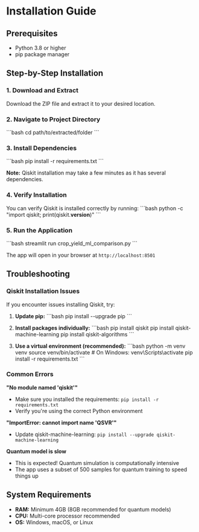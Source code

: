 # Installation Guide

## Prerequisites
- Python 3.8 or higher
- pip package manager

## Step-by-Step Installation

### 1. Download and Extract
Download the ZIP file and extract it to your desired location.

### 2. Navigate to Project Directory
\`\`\`bash
cd path/to/extracted/folder
\`\`\`

### 3. Install Dependencies
\`\`\`bash
pip install -r requirements.txt
\`\`\`

**Note:** Qiskit installation may take a few minutes as it has several dependencies.

### 4. Verify Installation
You can verify Qiskit is installed correctly by running:
\`\`\`bash
python -c "import qiskit; print(qiskit.__version__)"
\`\`\`

### 5. Run the Application
\`\`\`bash
streamlit run crop_yield_ml_comparison.py
\`\`\`

The app will open in your browser at `http://localhost:8501`

## Troubleshooting

### Qiskit Installation Issues

If you encounter issues installing Qiskit, try:

1. **Update pip:**
   \`\`\`bash
   pip install --upgrade pip
   \`\`\`

2. **Install packages individually:**
   \`\`\`bash
   pip install qiskit
   pip install qiskit-machine-learning
   pip install qiskit-algorithms
   \`\`\`

3. **Use a virtual environment (recommended):**
   \`\`\`bash
   python -m venv venv
   source venv/bin/activate  # On Windows: venv\Scripts\activate
   pip install -r requirements.txt
   \`\`\`

### Common Errors

**"No module named 'qiskit'"**
- Make sure you installed the requirements: `pip install -r requirements.txt`
- Verify you're using the correct Python environment

**"ImportError: cannot import name 'QSVR'"**
- Update qiskit-machine-learning: `pip install --upgrade qiskit-machine-learning`

**Quantum model is slow**
- This is expected! Quantum simulation is computationally intensive
- The app uses a subset of 500 samples for quantum training to speed things up

## System Requirements

- **RAM:** Minimum 4GB (8GB recommended for quantum models)
- **CPU:** Multi-core processor recommended
- **OS:** Windows, macOS, or Linux
</parameter>
